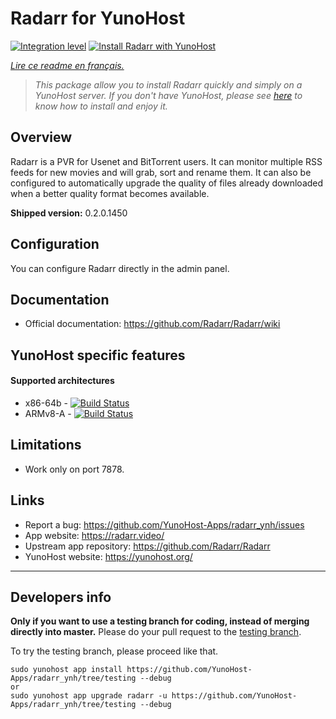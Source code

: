 # Radarr for YunoHost

[![Integration level](https://dash.yunohost.org/integration/radarr.svg)](https://dash.yunohost.org/appci/app/radarr)
[![Install Radarr with YunoHost](https://install-app.yunohost.org/install-with-yunohost.png)](https://install-app.yunohost.org/?app=radarr)

*[Lire ce readme en français.](./README_fr.md)*

> *This package allow you to install Radarr quickly and simply on a YunoHost server.
If you don't have YunoHost, please see [here](https://yunohost.org/#/install) to know how to install and enjoy it.*

## Overview
Radarr is a PVR for Usenet and BitTorrent users. It can monitor multiple RSS feeds for new movies and will grab, sort and rename them. It can also be configured to automatically upgrade the quality of files already downloaded when a better quality format becomes available.

**Shipped version:** 0.2.0.1450

## Configuration

You can configure Radarr directly in the admin panel.

## Documentation

 * Official documentation: https://github.com/Radarr/Radarr/wiki

## YunoHost specific features

#### Supported architectures

* x86-64b - [![Build Status](https://ci-apps.yunohost.org/ci/logs/radarr%20%28Apps%29.svg)](https://ci-apps.yunohost.org/ci/apps/radarr/)
* ARMv8-A - [![Build Status](https://ci-apps-arm.yunohost.org/ci/logs/radarr%20%28Apps%29.svg)](https://ci-apps-arm.yunohost.org/ci/apps/radarr/)

## Limitations

* Work only on port 7878.

## Links

 * Report a bug: https://github.com/YunoHost-Apps/radarr_ynh/issues
 * App website: https://radarr.video/
 * Upstream app repository: https://github.com/Radarr/Radarr
 * YunoHost website: https://yunohost.org/

---

Developers info
----------------

**Only if you want to use a testing branch for coding, instead of merging directly into master.**
Please do your pull request to the [testing branch](https://github.com/YunoHost-Apps/radarr_ynh/tree/testing).

To try the testing branch, please proceed like that.
```
sudo yunohost app install https://github.com/YunoHost-Apps/radarr_ynh/tree/testing --debug
or
sudo yunohost app upgrade radarr -u https://github.com/YunoHost-Apps/radarr_ynh/tree/testing --debug
```
